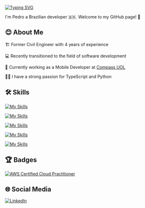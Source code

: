 [![Typing SVG](https://readme-typing-svg.demolab.com?font=Fira+Code&weight=600&duration=3000&pause=1000&color=087EA4&width=435&height=40&lines=Hello%2C+world+%F0%9F%91%8B)](https://git.io/typing-svg)

I'm Pedro a Brazilian developer 🇧🇷. Welcome to my GitHub page! 🚀

## 😊 About Me
🏗️ Former Civil Engineer with 4 years of experience

💻 Recently transitioned to the field of software development

📱 Currently working as a Mobile Developer at [Compass UOL](https://compass.uol/en/home/)

👨‍💻 I have a strong passion for TypeScript and Python

## 🛠 Skills
[![My Skills](https://skillicons.dev/icons?i=js,ts,react,nextjs,html,css,tailwind)](https://skillicons.dev)

[![My Skills](https://skillicons.dev/icons?i=py,fastapi,selenium)](https://skillicons.dev)

[![My Skills](https://skillicons.dev/icons?i=mysql)](https://skillicons.dev)

[![My Skills](https://skillicons.dev/icons?i=git,github,vscode,figma)](https://skillicons.dev)

[![My Skills](https://skillicons.dev/icons?i=aws)](https://skillicons.dev)

## 🏆 Badges
[![AWS Certified Cloud Practitioner](https://images.credly.com/size/100x100/images/00634f82-b07f-4bbd-a6bb-53de397fc3a6/image.png)](https://www.credly.com/badges/f3d79761-576a-4f54-95e0-e78a5c18e30e/public_url "AWS Certified Cloud Practitioner")

## 🌐 Social Media
[![LinkedIn](https://img.shields.io/badge/LinkedIn-0077B5?style=for-the-badge&logo=linkedin&logoColor=white)](https://www.linkedin.com/in/pedro-henrique-de-avila-tonin-6b96801a1/)
